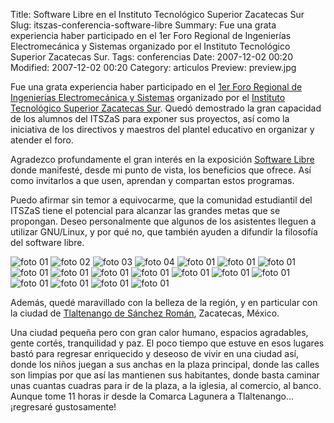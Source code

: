 Title: Software Libre en el Instituto Tecnológico Superior Zacatecas Sur
Slug: itszas-conferencia-software-libre
Summary: Fue una grata experiencia haber participado en el 1er Foro Regional de Ingenierías Electromecánica y Sistemas organizado por el Instituto Tecnológico Superior Zacatecas Sur.
Tags: conferencias
Date: 2007-12-02 00:20
Modified: 2007-12-02 00:20
Category: articulos
Preview: preview.jpg


Fue una grata experiencia haber participado en el [1er Foro Regional de Ingenierías Electromecánica y Sistemas](http://www.itszas.edu.mx/index_archivos/foro.htm) organizado por el [Instituto Tecnológico Superior Zacatecas Sur](http://www.itszas.edu.mx/). Quedó demostrado la gran capacidad de los alumnos del ITSZaS para exponer sus proyectos, así como la iniciativa de los directivos y maestros del plantel educativo en organizar y atender el foro.

Agradezco profundamente el gran interés en la exposición [Software Libre]({filename}/presentaciones/software-libre/software-libre.md) donde manifesté, desde mi punto de vista, los beneficios que ofrece. Así como invitarlos a que usen, aprendan y compartan estos programas.

Puedo afirmar sin temor a equivocarme, que la comunidad estudiantil del ITSZaS tiene el potencial para alcanzar las grandes metas que se propongan. Deseo personalmente que algunos de los asistentes lleguen a utilizar GNU/Linux, y por qué no, que también ayuden a difundir la filosofía del software libre.

<img class="img-fluid" src="dsc04062.jpg" alt="foto 01">

<img class="img-fluid" src="dsc04054.jpg" alt="foto 02">

<img class="img-fluid" src="dsc04057.jpg" alt="foto 03">

<img class="img-fluid" src="dsc04058.jpg" alt="foto 04">

<img class="img-fluid" src="dsc04013.jpg" alt="foto 01">

<img class="img-fluid" src="dsc04022.jpg" alt="foto 01">

<img class="img-fluid" src="dsc04023.jpg" alt="foto 01">

<img class="img-fluid" src="dsc04024.jpg" alt="foto 01">

<img class="img-fluid" src="dsc04025.jpg" alt="foto 01">

<img class="img-fluid" src="dsc04026.jpg" alt="foto 01">

<img class="img-fluid" src="dsc04027.jpg" alt="foto 01">

<img class="img-fluid" src="dsc04028.jpg" alt="foto 01">

<img class="img-fluid" src="dsc04032.jpg" alt="foto 01">

<img class="img-fluid" src="dsc04033.jpg" alt="foto 01">

<img class="img-fluid" src="dsc04034.jpg" alt="foto 01">

<img class="img-fluid" src="dsc04037.jpg" alt="foto 01">

<img class="img-fluid" src="dsc04038.jpg" alt="foto 01">

<img class="img-fluid" src="dsc04055.jpg" alt="foto 01">

Además, quedé maravillado con la belleza de la región, y en particular con la ciudad de [Tlaltenango de Sánchez Román](http://es.wikipedia.org/wiki/Tlaltenango_de_S%C3%A1nchez_Rom%C3%A1n), Zacatecas, México.

Una ciudad pequeña pero con gran calor humano, espacios agradables, gente cortés, tranquilidad y paz. El poco tiempo que estuve en esos lugares bastó para regresar enriquecido y deseoso de vivir en una ciudad así, donde los niños juegan a sus anchas en la plaza principal, donde las calles son limpias por que así las mantienen sus habitantes, donde basta caminar unas cuantas cuadras para ir de la plaza, a la iglesia, al comercio, al banco. Aunque tome 11 horas ir desde la Comarca Lagunera a Tlaltenango... ¡regresaré gustosamente!
